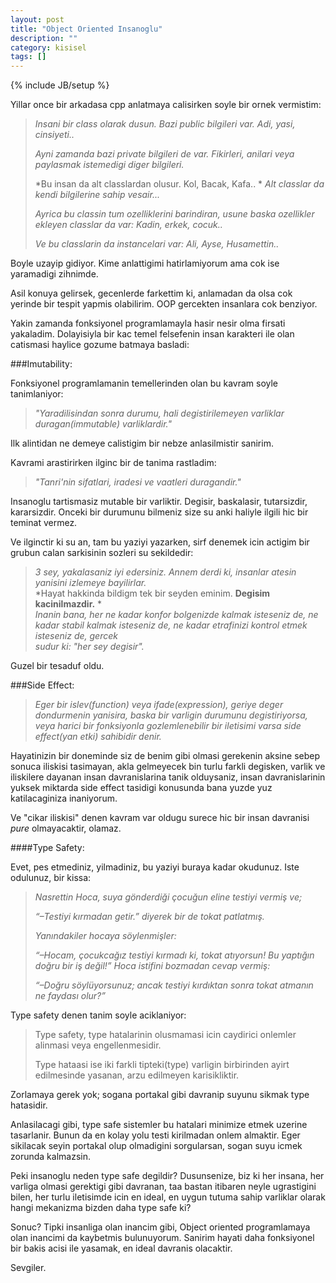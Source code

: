 ```yaml
---
layout: post
title: "Object Oriented Insanoglu"
description: ""
category: kisisel
tags: []
---
```

{% include JB/setup %}

Yillar once bir arkadasa cpp anlatmaya calisirken soyle bir ornek vermistim:
>  *Insani bir class olarak dusun. Bazi public bilgileri var. Adi, yasi, cinsiyeti..*   
>>     
>  *Ayni zamanda bazi private bilgileri de var. Fikirleri, anilari veya paylasmak istemedigi diger bilgileri.*
>>  
>  *Bu insan da alt classlardan olusur. Kol, Bacak, Kafa.. *
>  *Alt classlar da kendi bilgilerine sahip vesair...*
>>
>  *Ayrica bu classin tum ozelliklerini barindiran, usune baska ozellikler ekleyen classlar da var:*
>  *Kadin, erkek, cocuk..*
>>
>  *Ve bu classlarin da instancelari var:*
>  *Ali, Ayse, Husamettin..*   

Boyle uzayip gidiyor. Kime anlattigimi hatirlamiyorum ama cok ise yaramadigi zihnimde.   
 
Asil konuya gelirsek, gecenlerde farkettim ki, anlamadan da olsa cok yerinde bir tespit yapmis olabilirim. 
OOP gercekten insanlara cok benziyor.   

Yakin zamanda fonksiyonel programlamayla hasir nesir olma firsati yakaladim. 
Dolayisiyla bir kac temel felsefenin insan karakteri ile olan catismasi haylice gozume batmaya basladi:   


###Imutability:

Fonksiyonel programlamanin temellerinden olan bu kavram soyle tanimlaniyor: 
> *"Yaradilisindan sonra durumu, hali degistirilemeyen varliklar duragan(immutable) varliklardir."*

Ilk alintidan ne demeye calistigim bir nebze anlasilmistir sanirim.    

Kavrami arastirirken ilginc bir de tanima rastladim:
> *"Tanri'nin sifatlari, iradesi ve vaatleri duragandir."*

Insanoglu tartismasiz mutable bir varliktir. Degisir, baskalasir, tutarsizdir, kararsizdir. Onceki bir durumunu bilmeniz size 
su anki haliyle ilgili hic bir teminat vermez.

Ve ilginctir ki su an, tam bu yaziyi yazarken, sirf denemek icin actigim bir grubun calan sarkisinin sozleri su sekildedir:

> *3 sey, yakalasaniz iyi edersiniz. Annem derdi ki, insanlar atesin yanisini izlemeye bayilirlar.*  
> *Hayat hakkinda bildigm tek bir seyden eminim. **Degisim kacinilmazdir.** *  
> *Inanin bana, her ne kadar konfor bolgenizde kalmak isteseniz de, ne kadar stabil kalmak isteseniz de, ne kadar etrafinizi kontrol etmek isteseniz de, gercek*  
> *sudur ki: "her sey degisir".*
 
Guzel bir tesaduf oldu.


###Side Effect:
 
> *Eger bir islev(function) veya ifade(expression), geriye deger dondurmenin yanisira, baska bir varligin durumunu degistiriyorsa,*
> *veya harici bir fonksiyonla gozlemlenebilir bir iletisimi varsa side effect(yan etki) sahibidir denir.*   

Hayatinizin bir doneminde siz de benim gibi olmasi gerekenin aksine sebep sonuca iliskisi tasimayan, akla gelmeyecek bin turlu farkli degisken, 
varlik ve iliskilere dayanan insan davranislarina tanik olduysaniz, insan davranislarinin yuksek miktarda side effect tasidigi 
konusunda bana yuzde yuz katilacaginiza inaniyorum.

Ve "cikar iliskisi" denen kavram var oldugu surece hic bir insan davranisi *pure* olmayacaktir, olamaz.

####Type Safety:   

Evet, pes etmediniz, yilmadiniz, bu yaziyi buraya kadar okudunuz. Iste odulunuz, bir kissa:
> *Nasrettin Hoca, suya gönderdiği çocuğun eline testiyi vermiş ve;*   
>>
> *“–Testiyi kırmadan getir.” diyerek bir de tokat patlatmış.*   
>>
> *Yanındakiler hocaya söylenmişler:*
>> 
> *“–Hocam, çocukcağız testiyi kırmadı ki, tokat atıyorsun! Bu yaptığın doğru bir iş değil!” Hoca istifini bozmadan cevap vermiş:*
>>
> *“–Doğru söylüyorsunuz; ancak testiyi kırdıktan sonra tokat atmanın ne faydası olur?”*   
   

Type safety denen tanim soyle aciklaniyor:
> Type safety, type hatalarinin olusmamasi icin caydirici onlemler alinmasi veya engellenmesidir.
>> 
> Type hataasi ise iki farkli tipteki(type) varligin birbirinden ayirt edilmesinde yasanan, arzu edilmeyen karisikliktir.    

Zorlamaya gerek yok; sogana portakal gibi davranip suyunu sikmak type hatasidir. 

Anlasilacagi gibi, type safe sistemler bu hatalari minimize etmek uzerine tasarlanir. Bunun da en kolay yolu testi kirilmadan
onlem almaktir. Eger sikilacak seyin portakal olup olmadigini sorgularsan, sogan suyu icmek zorunda kalmazsin.   

Peki insanoglu neden type safe degildir? Dusunsenize, biz ki her insana, her varliga olmasi gerektigi gibi davranan, 
taa bastan itibaren neyle ugrastigini bilen, her turlu iletisimde icin en ideal, en uygun tutuma sahip varliklar olarak
hangi mekanizma bizden daha type safe ki?
   
   
Sonuc? Tipki insanliga olan inancim gibi, Object oriented programlamaya olan inancimi da kaybetmis bulunuyorum.
Sanirim hayati daha fonksiyonel bir bakis acisi ile yasamak, en ideal davranis olacaktir.   


Sevgiler.
